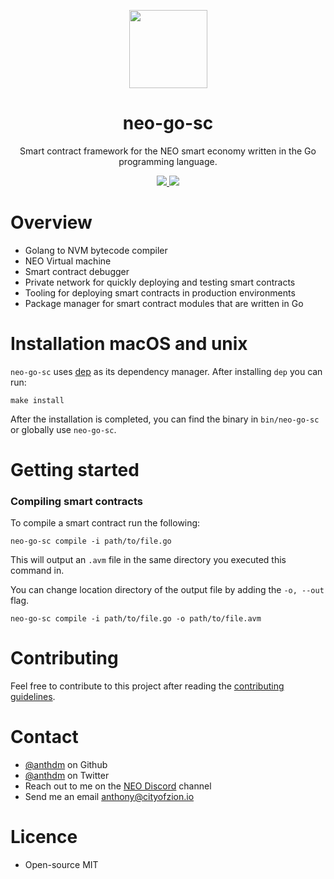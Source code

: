 <p align="center">
<img
    src="http://res.cloudinary.com/vidsy/image/upload/v1503160820/CoZ_Icon_DARKBLUE_200x178px_oq0gxm.png"
    width="125px"
  >
</p>

<h1 align="center">neo-go-sc</h1>

<p align="center">
    Smart contract framework for the NEO smart economy written in the Go programming language.
</p>

<p align="center">
  <a href="https://github.com/CityOfZion/neo-go-sc/releases">
    <img src="https://img.shields.io/github/tag/CityOfZion/neo-go-sc.svg?style=flat">
  </a>
  <a href="https://circleci.com/gh/CityOfZion/neo-go-sc/tree/master">
    <img src="https://circleci.com/gh/CityOfZion/neo-go-sc/tree/master.svg?style=shield">
  </a>
</p>

# Overview
- Golang to NVM bytecode compiler
- NEO Virtual machine
- Smart contract debugger
- Private network for quickly deploying and testing smart contracts
- Tooling for deploying smart contracts in production environments
- Package manager for smart contract modules that are written in Go

# Installation macOS and unix
`neo-go-sc` uses [dep](https://github.com/golang/dep) as its dependency manager. After installing `dep` you can run:
```
make install
```

After the installation is completed, you can find the binary in `bin/neo-go-sc` or globally use `neo-go-sc`. 

# Getting started

### Compiling smart contracts
To compile a smart contract run the following:
```
neo-go-sc compile -i path/to/file.go 
```
This will output an `.avm` file in the same directory you executed this command in. 

You can change location directory of the output file by adding the `-o, --out` flag.
```
neo-go-sc compile -i path/to/file.go -o path/to/file.avm 
```

# Contributing
Feel free to contribute to this project after reading the
[contributing guidelines](https://github.com/CityOfZion/neo-go-sc/blob/master/CONTRIBUTING.md).

# Contact
- [@anthdm](https://github.com/anthdm) on Github
- [@anthdm](https://twitter.com/anthdm) on Twitter
- Reach out to me on the [NEO Discord](https://discordapp.com/invite/R8v48YA) channel
- Send me an email anthony@cityofzion.io

# Licence
- Open-source MIT
